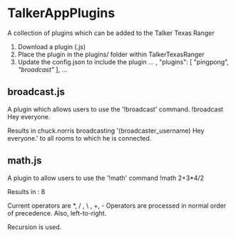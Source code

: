 # TalkerAppPlugins
A collection of plugins which can be added to the Talker Texas Ranger

1.  Download a plugin (.js)
2.  Place the plugin in the plugins/ folder within TalkerTexasRanger
3.  Update the config.json to include the plugin
     ...
     ,
     "plugins": [
     "pingpong",
     *"broadcast"*
     ],
     ...

## broadcast.js
A plugin which allows users to use the '!broadcast' command.
!broadcast Hey everyone.

Results in chuck.norris broadcasting '(broadcaster_username) Hey everyone.' to all rooms to which he is connected.


## math.js
A plugin to allow users to use the '!math' command
!math 2+3*4/2

Results in : 8

Current operators are *, / , \ , +, - 
Operators are processed in normal order of precedence.  Also, left-to-right.

Recursion is used.